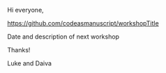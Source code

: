 Hi everyone,

https://github.com/codeasmanuscript/workshopTitle

Date and description of next workshop

Thanks!

Luke and Daiva

